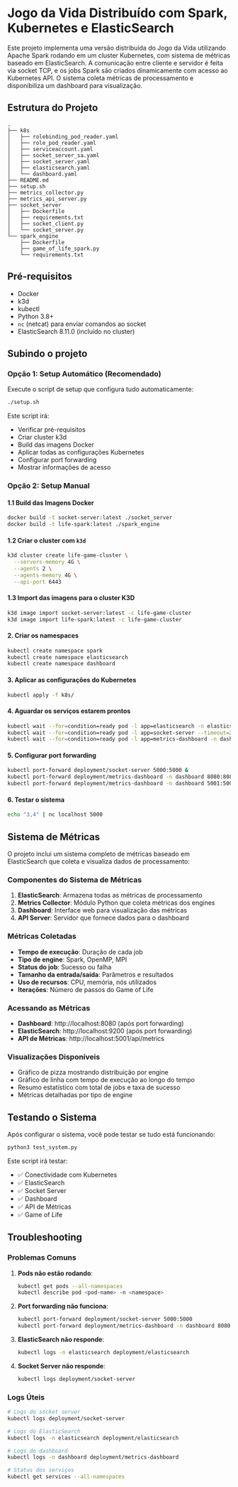# Jogo da Vida Distribuído com Spark, Kubernetes e ElasticSearch

Este projeto implementa uma versão distribuída do Jogo da Vida utilizando Apache Spark rodando em um cluster Kubernetes, com sistema de métricas baseado em ElasticSearch. A comunicação entre cliente e servidor é feita via socket TCP, e os jobs Spark são criados dinamicamente com acesso ao Kubernetes API. O sistema coleta métricas de processamento e disponibiliza um dashboard para visualização.

## Estrutura do Projeto
```
.
├── k8s
│   ├── rolebinding_pod_reader.yaml
│   ├── role_pod_reader.yaml
│   ├── serviceaccount.yaml
│   ├── socket_server_sa.yaml
│   ├── socket_server.yaml
│   ├── elasticsearch.yaml
│   └── dashboard.yaml
├── README.md
├── setup.sh
├── metrics_collector.py
├── metrics_api_server.py
├── socket_server
│   ├── Dockerfile
│   ├── requirements.txt
│   ├── socket_client.py
│   └── socket_server.py
└── spark_engine
    ├── Dockerfile
    ├── game_of_life_spark.py
    └── requirements.txt
```

## Pré-requisitos

- Docker
- k3d
- kubectl
- Python 3.8+
- `nc` (netcat) para enviar comandos ao socket
- ElasticSearch 8.11.0 (incluído no cluster)

## Subindo o projeto

### Opção 1: Setup Automático (Recomendado)

Execute o script de setup que configura tudo automaticamente:

```bash
./setup.sh
```

Este script irá:
- Verificar pré-requisitos
- Criar cluster k3d
- Build das imagens Docker
- Aplicar todas as configurações Kubernetes
- Configurar port forwarding
- Mostrar informações de acesso

### Opção 2: Setup Manual

#### 1.1 Build das Imagens Docker
```bash
docker build -t socket-server:latest ./socket_server
docker build -t life-spark:latest ./spark_engine
```

#### 1.2 Criar o cluster com `k3d`
```bash
k3d cluster create life-game-cluster \
  --servers-memory 4G \
  --agents 2 \
  --agents-memory 4G \
  --api-port 6443
```

#### 1.3 Import das imagens para o cluster K3D
```bash
k3d image import socket-server:latest -c life-game-cluster
k3d image import life-spark:latest -c life-game-cluster
```

#### 2. Criar os namespaces
```bash
kubectl create namespace spark
kubectl create namespace elasticsearch
kubectl create namespace dashboard
```

#### 3. Aplicar as configurações do Kubernetes
```bash
kubectl apply -f k8s/
```

#### 4. Aguardar os serviços estarem prontos
```bash
kubectl wait --for=condition=ready pod -l app=elasticsearch -n elasticsearch --timeout=300s
kubectl wait --for=condition=ready pod -l app=socket-server --timeout=300s
kubectl wait --for=condition=ready pod -l app=metrics-dashboard -n dashboard --timeout=300s
```

#### 5. Configurar port forwarding
```bash
kubectl port-forward deployment/socket-server 5000:5000 &
kubectl port-forward deployment/metrics-dashboard -n dashboard 8080:8080 &
kubectl port-forward deployment/metrics-dashboard -n dashboard 5001:5001 &
```

#### 6. Testar o sistema
```bash
echo "3,4" | nc localhost 5000
```

## Sistema de Métricas

O projeto inclui um sistema completo de métricas baseado em ElasticSearch que coleta e visualiza dados de processamento:

### Componentes do Sistema de Métricas

1. **ElasticSearch**: Armazena todas as métricas de processamento
2. **Metrics Collector**: Módulo Python que coleta métricas dos engines
3. **Dashboard**: Interface web para visualização das métricas
4. **API Server**: Servidor que fornece dados para o dashboard

### Métricas Coletadas

- **Tempo de execução**: Duração de cada job
- **Tipo de engine**: Spark, OpenMP, MPI
- **Status do job**: Sucesso ou falha
- **Tamanho da entrada/saída**: Parâmetros e resultados
- **Uso de recursos**: CPU, memória, nós utilizados
- **Iterações**: Número de passos do Game of Life

### Acessando as Métricas

- **Dashboard**: http://localhost:8080 (após port forwarding)
- **ElasticSearch**: http://localhost:9200 (após port forwarding)
- **API de Métricas**: http://localhost:5001/api/metrics

### Visualizações Disponíveis

- Gráfico de pizza mostrando distribuição por engine
- Gráfico de linha com tempo de execução ao longo do tempo
- Resumo estatístico com total de jobs e taxa de sucesso
- Métricas detalhadas por tipo de engine

## Testando o Sistema

Após configurar o sistema, você pode testar se tudo está funcionando:

```bash
python3 test_system.py
```

Este script irá testar:
- ✅ Conectividade com Kubernetes
- ✅ ElasticSearch
- ✅ Socket Server
- ✅ Dashboard
- ✅ API de Métricas
- ✅ Game of Life

## Troubleshooting

### Problemas Comuns

1. **Pods não estão rodando**:
   ```bash
   kubectl get pods --all-namespaces
   kubectl describe pod <pod-name> -n <namespace>
   ```

2. **Port forwarding não funciona**:
   ```bash
   kubectl port-forward deployment/socket-server 5000:5000
   kubectl port-forward deployment/metrics-dashboard -n dashboard 8080:8080
   ```

3. **ElasticSearch não responde**:
   ```bash
   kubectl logs -n elasticsearch deployment/elasticsearch
   ```

4. **Socket Server não responde**:
   ```bash
   kubectl logs deployment/socket-server
   ```

### Logs Úteis

```bash
# Logs do socket server
kubectl logs deployment/socket-server

# Logs do ElasticSearch
kubectl logs -n elasticsearch deployment/elasticsearch

# Logs do dashboard
kubectl logs -n dashboard deployment/metrics-dashboard

# Status dos serviços
kubectl get services --all-namespaces
```